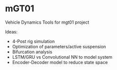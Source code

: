 # mGT01

Vehicle Dynamics Tools for mgt01 project

Ideas:

- 4-Post rig simulation
- Optimization of parameters/active suspension
- Bifurcation analysis
- LSTM/GRU vs Convolutional NN to model system
- Encoder-Decoder model to reduce state space
